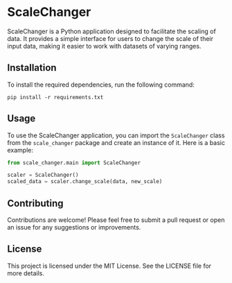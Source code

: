 # ScaleChanger

ScaleChanger is a Python application designed to facilitate the scaling of data. It provides a simple interface for users to change the scale of their input data, making it easier to work with datasets of varying ranges.

## Installation

To install the required dependencies, run the following command:

```
pip install -r requirements.txt
```

## Usage

To use the ScaleChanger application, you can import the `ScaleChanger` class from the `scale_changer` package and create an instance of it. Here is a basic example:

```python
from scale_changer.main import ScaleChanger

scaler = ScaleChanger()
scaled_data = scaler.change_scale(data, new_scale)
```

## Contributing

Contributions are welcome! Please feel free to submit a pull request or open an issue for any suggestions or improvements.

## License

This project is licensed under the MIT License. See the LICENSE file for more details.